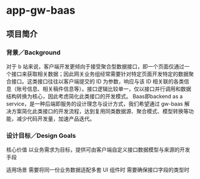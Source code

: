 # app-gw-baas

## 项目简介
### 背景／Background
对于 b 站来说，客户端开发更倾向于接受聚合型数据接口，即一个页面仅通过一个接口来获取相关数据；因此网关业务组经常需要针对特定页面开发特定的数据聚合接口。这类接口往往以客户端提交的 ID 为参数，响应与该 ID 相关联的各类信息（账号信息、相关稿件信息等）。接口逻辑比较单一，仅以接口并行调用和数据结构转换为核心，因此考虑简化此类接口的开发模式。
Baas即backend as a service，是一种后端即服务的设计理念与设计方式，我们希望通过 gw-baas 解决方案简化此类接口的开发流程，达到复用同类数据源、聚合模式、模型转换等功能，减少代码开发量，加速产品迭代。

### 设计目标／Design Goals
核心价值
以业务需求为目标，提供可由客户端自定义接口数据模型与来源的开发手段

适用场景
 需要将同一份业务数据适配多套 UI 组件时
 需要确保接口字段的类型时
